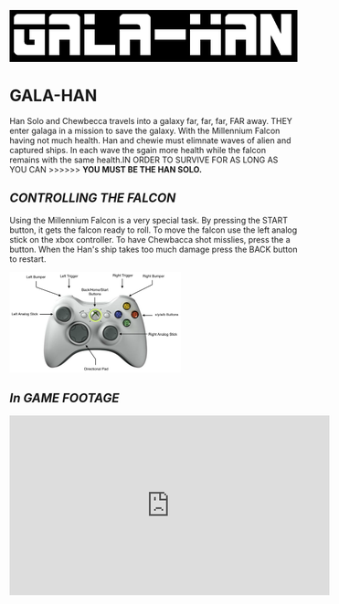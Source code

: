 ![alt text](https://raw.githubusercontent.com/Zantastic01/GALA-Han/master/Title.PNG)

# **GALA-HAN**
Han Solo and Chewbecca travels into a galaxy far, far, far, FAR away. THEY enter galaga in a mission to save the galaxy. With the Millennium Falcon having not much health. Han and chewie must elimnate waves of alien and captured ships. In each wave the sgain more health while the falcon remains with the same health.IN ORDER TO SURVIVE FOR AS LONG AS YOU CAN >>>>>> **YOU MUST BE THE HAN SOLO.** 

## _CONTROLLING THE FALCON_
Using the Millennium Falcon is a very special task. By pressing the START button, it gets the falcon ready to roll. To move the falcon use the left analog stick on the xbox controller. To have Chewbacca shot misslies, press the a button. When the Han's ship takes too much damage press the BACK button to restart. 


![alt text](https://raw.githubusercontent.com/Zantastic01/GALA-Han/master/controller_layout.png "CONTROLLER")



## _In GAME FOOTAGE_
<iframe width="560" height="315" src="https://www.youtube.com/embed/woDy9TPTPug" frameborder="0" allow="autoplay; encrypted-media" allowfullscreen></iframe>
